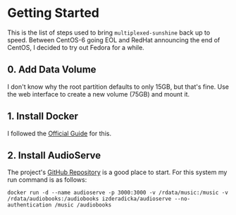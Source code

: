 # Getting Started
This is the list of steps used to bring `multiplexed-sunshine` back up to speed.  Between CentOS-6 going EOL and RedHat announcing the end of CentOS, I decided to try out Fedora for a while.

## 0. Add Data Volume
I don't know why the root partition defaults to only 15GB, but that's fine.  Use the web interface to create a new volume (75GB) and mount it.

## 1. Install Docker
I followed the [Official Guide](https://docs.docker.com/engine/install/fedora/) for this.

## 2. Install AudioServe
The project's [GitHub Repository](https://github.com/izderadicka/audioserve) is a good place to start.  For this system my run command is as follows:
```
docker run -d --name audioserve -p 3000:3000 -v /rdata/music:/music -v /rdata/audiobooks:/audiobooks izderadicka/audioserve --no-authentication /music /audiobooks
```
